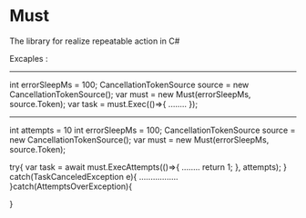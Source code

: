 # Must
The library for realize repeatable action in C#

Excaples : 

---------------------------------------------------------------

int errorSleepMs = 100;
CancellationTokenSource source = new CancellationTokenSource();
var must = new Must(errorSleepMs, source.Token);
var task = must.Exec(()=>{
  ........
});

----------------------------------------------------------------

int attempts = 10
int errorSleepMs = 100;
CancellationTokenSource source = new CancellationTokenSource();
var must = new Must(errorSleepMs, source.Token);

try{
  var task = await must.ExecAttempts(()=>{
  ........
  return 1;
  }, attempts);
}
catch(TaskCanceledException e){
  .................
}catch(AttemptsOverException){
  
}
